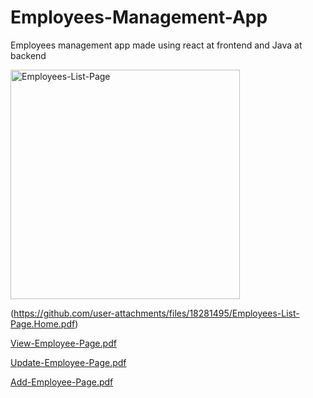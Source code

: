 # Employees-Management-App
Employees management app made using react at frontend and Java at backend


<img width="367" alt="Employees-List-Page" src="https://github.com/user-attachments/files/18281495/Employees-List-Page.Home.pdf" />

(https://github.com/user-attachments/files/18281495/Employees-List-Page.Home.pdf)

[View-Employee-Page.pdf](https://github.com/user-attachments/files/18281497/View-Employee-Page.pdf)

[Update-Employee-Page.pdf](https://github.com/user-attachments/files/18281496/Update-Employee-Page.pdf)

[Add-Employee-Page.pdf](https://github.com/user-attachments/files/18281494/Add-Employee-Page.pdf)

